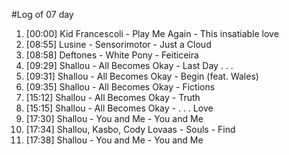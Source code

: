 #Log of 07 day

1. [00:00] Kid Francescoli - Play Me Again - This insatiable love
1. [08:55] Lusine - Sensorimotor - Just a Cloud
1. [08:58] Deftones - White Pony - Feiticeira
1. [09:29] Shallou - All Becomes Okay - Last Day . . .
1. [09:31] Shallou - All Becomes Okay - Begin (feat. Wales)
1. [09:35] Shallou - All Becomes Okay - Fictions
1. [15:12] Shallou - All Becomes Okay - Truth
1. [15:15] Shallou - All Becomes Okay - . . . Love
1. [17:30] Shallou - You and Me - You and Me
1. [17:34] Shallou, Kasbo, Cody Lovaas - Souls - Find
1. [17:38] Shallou - You and Me - You and Me
